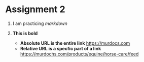 # **Assignment 2**

 1. I am practicing *markdown*
 2. **This is bold**

    - **Absolute URL is the entire link**
      https://murdocs.com
    - **Relative URL is a specfic part of a link**
      https://murdochs.com/products/equine/horse-care/feed


